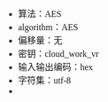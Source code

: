<font face="SimSun" size=3>

- 算法：AES
- algorithm：AES
- 偏移量：无
- 密钥：cloud_work_vr
- 输入输出编码：hex
- 字符集：utf-8
- 

</font>